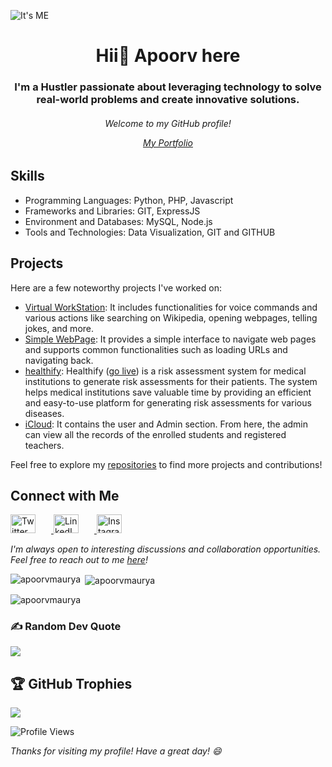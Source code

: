 ![It's ME](https://iili.io/HP917HJ.png)

<h1 align="center">Hii👋 Apoorv here</h1>
<h3 align="center">I'm a Hustler passionate about leveraging technology to solve real-world problems and create innovative solutions.</h3>
<h6 align="center"> Welcome to my GitHub profile!
  
   [My Portfolio](https://apoorv.onrender.com) 
   </h6>
   
## Skills

- Programming Languages: Python, PHP, Javascript 
- Frameworks and Libraries: GIT, ExpressJS
- Environment and Databases: MySQL, Node.js
- Tools and Technologies: Data Visualization, GIT and GITHUB

## Projects

Here are a few noteworthy projects I've worked on:

- [Virtual WorkStation](https://github.com/apoorvmaurya/WorkStation-Virtual-Assistant-): It includes functionalities for voice commands and various actions like searching on Wikipedia, opening webpages, telling jokes, and more.
- [Simple WebPage](https://github.com/apoorvmaurya/Python-WebPage): It provides a simple interface to navigate web pages and supports common functionalities such as loading URLs and navigating back.
- [healthify](https://github.com/apoorvmaurya/AssessMed): Healthify ([go live](https://apoorvmaurya.github.io/healthify/)) is a risk assessment system for medical institutions to generate risk assessments for their patients. The system helps medical institutions save valuable time by providing an efficient and easy-to-use platform for generating risk assessments for various diseases.
- [iCloud](https://github.com/apoorvmaurya/iCloud):  It contains the user and Admin section. From here, the admin can view all the records of the enrolled students and registered teachers.

Feel free to explore my [repositories](https://github.com/apoorvmaurya?tab=repositories) to find more projects and contributions!

## Connect with Me
<p align="left">
  <a href="https://twitter.com/Apoorv55248522" target="_blank">
    <img src="https://raw.githubusercontent.com/rahuldkjain/github-profile-readme-generator/master/src/images/icons/Social/twitter.svg" alt="Twitter" height="30" width="40" style="margin-right: 25px;" />
  </a>
  <a href="https://www.linkedin.com/in/apoorv-maurya2506/" target="_blank">
    <img src="https://raw.githubusercontent.com/rahuldkjain/github-profile-readme-generator/master/src/images/icons/Social/linked-in-alt.svg" alt="LinkedIn" height="30" width="40" style="margin-right: 25px;" />
  </a>
  <a href="https://www.instagram.com/apoorv_06/" target="_blank">
    <img src="https://raw.githubusercontent.com/rahuldkjain/github-profile-readme-generator/master/src/images/icons/Social/instagram.svg" alt="Instagram" height="30" width="40" style="margin-right: 25px;" />
  </a>
</p>

*I'm always open to interesting discussions and collaboration opportunities. Feel free to reach out to me [here](https://linktr.ee/ap00rv)!*

<p><img align="left" src="https://github-readme-stats.vercel.app/api/top-langs?username=apoorvmaurya&show_icons=true&&theme=onedark&hide_border=true&include_all_commits=false&count_private=false&layout=compact" alt="apoorvmaurya" /></p>

<p>&nbsp;<img align="center" src="https://github-readme-stats.vercel.app/api?username=apoorvmaurya&show_icons=true&locale=en&theme=onedark&no-frame=true&no-bg=true&margin-w=4" alt="apoorvmaurya" /></p>

<p><img align="center" src="https://github-readme-streak-stats.herokuapp.com/?user=apoorvmaurya&show_icons=true&locale=en&theme=onedark&no-frame=true&no-bg=true&margin-w=4" alt="apoorvmaurya" /></p>


### ✍️ Random Dev Quote
![](https://quotes-github-readme.vercel.app/api?type=horizontal&theme=gruvbox)

## 🏆 GitHub Trophies
![](https://github-profile-trophy.vercel.app/?username=apoorvmaurya&theme=onedark&no-frame=true&no-bg=true&margin-w=4)

![Profile Views](https://komarev.com/ghpvc/?username=apoorvmaurya)

*Thanks for visiting my profile! Have a great day! 😄*
